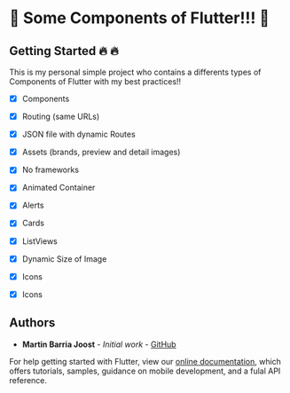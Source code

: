 # :large_blue_circle: Some Components of Flutter!!! :large_blue_circle:

## Getting Started :fire: :fire:

This is my personal simple project who contains a differents types of Components of Flutter with my best practices!!

- [x] Components
- [x] Routing (same URLs)
- [x] JSON file with dynamic Routes
- [x] Assets (brands, preview and detail images)
- [x] No frameworks
- [x] Animated Container
- [x] Alerts
- [x] Cards
- [x] ListViews
- [x] Dynamic Size of Image 
- [x] Icons 
- [x] Icons 



## Authors

* **Martin Barria Joost** - *Initial work* - [GitHub](https://github.com/martinjoost)

For help getting started with Flutter, view our
[online documentation](https://flutter.dev/docs), which offers tutorials,
samples, guidance on mobile development, and a fulal API reference.

